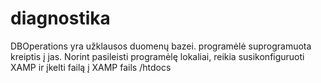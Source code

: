 # diagnostika

DBOperations yra užklausos duomenų bazei. programėlė suprogramuota kreiptis į jas. Norint pasileisti programėlę lokaliai, reikia susikonfiguruoti XAMP ir įkelti failą į XAMP fails /htdocs
